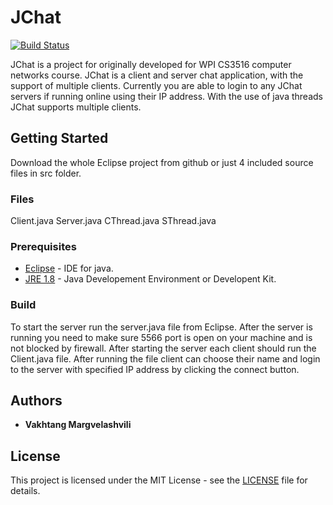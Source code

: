 # JChat

[![Build Status](https://travis-ci.org/GreedyAlchemist/Xiangqi.svg?branch=master)](https://travis-ci.org/GreedyAlchemist/Xiangqi)

JChat is a project for originally developed for WPI CS3516 computer networks course. JChat is a client and server chat application, with the support of multiple clients. Currently you are able to login to any JChat servers if running online using their IP address. With the use of java threads JChat supports multiple clients. 

## Getting Started

Download the whole Eclipse project from github or just 4 included source files in src folder. 

### Files
Client.java
Server.java
CThread.java
SThread.java

### Prerequisites

* [Eclipse](https://www.eclipse.org/downloads/) - IDE for java.
* [JRE 1.8](http://www.oracle.com/technetwork/java/javase/downloads/jre8-downloads-2133155.html) - Java Developement Environment or Developent Kit.

### Build

To start the server run the server.java file from Eclipse. 
After the server is running you need to make sure 5566 port is open on your machine and is not blocked by firewall.
After starting the server each client should run the Client.java file. 
After running the file client can choose their name and login to the server with specified IP address by clicking the connect button.


## Authors

* **Vakhtang Margvelashvili** 

## License

This project is licensed under the MIT License - see the [LICENSE](LICENSE) file for details.